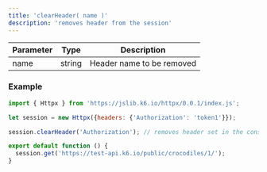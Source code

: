 ```yaml
---
title: 'clearHeader( name )'
description: 'removes header from the session'
---
```



| Parameter | Type            | Description                                                      |
| --------- | --------------- | ---------------------------------------------------------------- |
| name  | string  | Header name to be removed |


### Example

<CodeGroup labels={[]}>

```javascript
import { Httpx } from 'https://jslib.k6.io/httpx/0.0.1/index.js';

let session = new Httpx({headers: {'Authorization': 'token1'}});

session.clearHeader('Authorization'); // removes header set in the constructor

export default function () {
  session.get('https://test-api.k6.io/public/crocodiles/1/'); 
}
```

</CodeGroup>